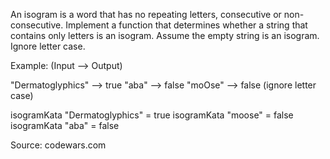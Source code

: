 An isogram is a word that has no repeating letters, consecutive or non-consecutive. Implement a function that
determines whether a string that contains only letters is an isogram. Assume the empty string is an isogram. Ignore letter case.

Example: (Input --> Output)

"Dermatoglyphics" --> true
"aba" --> false
"moOse" --> false (ignore letter case)

isogramKata "Dermatoglyphics" = true
isogramKata "moose" = false
isogramKata "aba" = false

Source: codewars.com